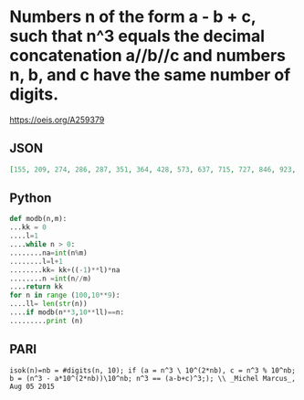 # Numbers n of the form a \- b \+ c, such that n^3 equals the decimal concatenation a//b//c and numbers n, b, and c have the same number of digits\.
https://oeis.org/A259379
## JSON
```JSON
[155, 209, 274, 286, 287, 351, 364, 428, 573, 637, 715, 727, 846, 923, 1095, 1096, 2191, 8905, 18182, 18183, 81818, 81819, 326734, 336634, 663367, 673267, 2727273, 2727274, 4545454, 5454547, 7272727, 23529411, 23529412, 76470589]
```
## Python
```Python
def modb(n,m):
...kk = 0
....l=1
....while n > 0:
........na=int(n%m)
........l=l+1
........kk= kk+((-1)**l)*na
........n =int(n//m)
....return kk
for n in range (100,10**9):
....ll= len(str(n))
....if modb(n**3,10**ll)==n:
.........print (n)
```
## PARI
```PARI
isok(n)=nb = #digits(n, 10); if (a = n^3 \ 10^(2*nb), c = n^3 % 10^nb; b = (n^3 - a*10^(2*nb))\10^nb; n^3 == (a-b+c)^3;); \\ _Michel Marcus_, Aug 05 2015
```
